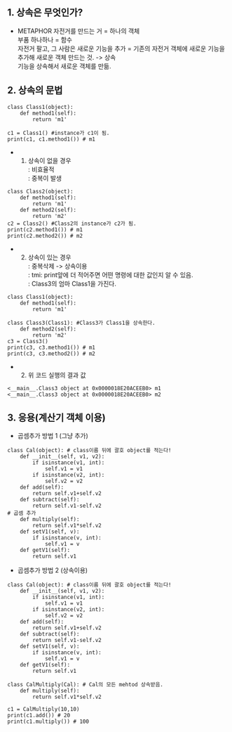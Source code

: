 ## 1. 상속은 무엇인가?
+ METAPHOR
자전거를 만드는 거 = 하나의 객체 <br>
부품 하나하나 = 함수 <br>
자전거 팔고, 그 사람은 새로운 기능을 추가 = 기존의 자전거 객체에 새로운 기능을 추가해 새로운 객체 만드는 것. -> 상속 <br>
기능을 상속해서 새로운 객체를 만듦. <br>
## 2. 상속의 문법
```
class Class1(object):
    def method1(self):
        return 'm1'

c1 = Class1() #instance가 c1이 됨.
print(c1, c1.method1()) # m1
```
+ 1) 상속이 없을 경우 <br>
: 비효율적 <br>
: 중복이 발생  <br>
```
class Class2(object):
    def method1(self):
        return 'm1'
    def method2(self):
        return 'm2'
c2 = Class2() #Class2의 instance가 c2가 됨.
print(c2.method1()) # m1
print(c2.method2()) # m2
```
+ 2) 상속이 있는 경우 <br>
: 중복삭제 -> 상속이용  <br>
: tmi: print앞에 더 적어주면 어떤 명령에 대한 값인지 알 수 있음. <br>
: Class3의 엄마 Class1을 가진다. <br>
``` 
class Class1(object):
    def method1(self):
        return 'm1'
        
class Class3(Class1): #Class3가 Class1을 상속한다.
    def method2(self):
        return 'm2'
c3 = Class3()
print(c3, c3.method1()) # m1
print(c3, c3.method2()) # m2
```
+ 2) 위 코드 실행의 결과 값
```
<__main__.Class3 object at 0x0000018E20ACEEB0> m1
<__main__.Class3 object at 0x0000018E20ACEEB0> m2
```

## 3. 응용(계산기 객체 이용)
+ 곱셈추가 방법 1 (그냥 추가)
```
class Cal(object): # class이름 뒤에 괄호 object를 적는다!
    def __init__(self, v1, v2):
        if isinstance(v1, int):
            self.v1 = v1
        if isinstance(v2, int):
            self.v2 = v2
    def add(self):
        return self.v1+self.v2
    def subtract(self):
        return self.v1-self.v2
# 곱셈 추가
    def multiply(self):
        return self.v1*self.v2
    def setV1(self, v):
        if isinstance(v, int):
            self.v1 = v
    def getV1(self):
        return self.v1
```
+ 곱셈추가 방법 2 (상속이용)
```
class Cal(object): # class이름 뒤에 괄호 object를 적는다!
    def __init__(self, v1, v2):
        if isinstance(v1, int):
            self.v1 = v1
        if isinstance(v2, int):
            self.v2 = v2
    def add(self):
        return self.v1+self.v2
    def subtract(self):
        return self.v1-self.v2
    def setV1(self, v):
        if isinstance(v, int):
            self.v1 = v
    def getV1(self):
        return self.v1

class CalMultiply(Cal): # Cal의 모든 mehtod 상속받음.
    def multiply(self):
        return self.v1*self.v2

c1 = CalMultiply(10,10)
print(c1.add()) # 20
print(c1.multiply()) # 100
```
